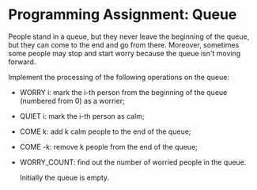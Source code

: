 # Programming Assignment: Queue

  People stand in a queue, but they never leave the beginning of the queue, but they can come to the end
  and go from there. Moreover, sometimes some people may stop and start
  worry because the queue isn't moving forward.

  Implement the processing of the following operations on the queue:

* WORRY i: mark the i-th person from the beginning of the queue (numbered from 0) as a worrier;
* QUIET i: mark the i-th person as calm;
* COME k: add k calm people to the end of the queue;
* COME -k: remove k people from the end of the queue;
* WORRY_COUNT: find out the number of worried people in the queue.

  Initially the queue is empty.
